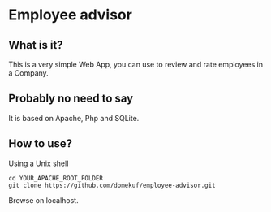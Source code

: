 Employee advisor
================

What is it?
-----------
This is a very simple Web App, you can use to review and rate employees in a Company.

Probably no need to say
-----------------------
It is based on Apache, Php and SQLite.

How to use?
-----------
Using a Unix shell
```
cd YOUR_APACHE_ROOT_FOLDER
git clone https://github.com/domekuf/employee-advisor.git
```
Browse on localhost.

